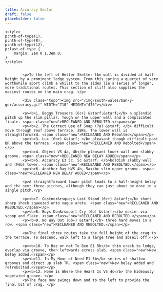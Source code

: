 ```yaml
---
title: Accuracy Sector
draft: false
placeholder: false
---
```



    <style>
    p:nth-of-type(1),
    p:nth-of-type(8),
    p:nth-of-type(12),
    p:last-of-type {
        margin: 2em 0 1.3em 0;
    }
    </style>


            <p>To the left of Helter Skelter the wall is divided at half-height by a prominent ledge system. From this spring a quartet of very worthwhile sport climb a whilst to the sides lie a series of longer, more traditional routes. This section of cliff also supplies the easiest routes on the main crag. </p>

            <div class="topo"><img src="/img/south-wales/ban-y-gor/accuracy.gif" WIDTH="710" HEIGHT="476"></div>

            <p><b>1. Baggy Trousers (6c+) &starf;&starf;</b> a splendid pitch up the slim pillar. Tough on the upper wall and a complicated finale. <span class="new">RECLEANED AND REBOLTED.</span></p>
            <p><b>2. The Correct Use of Soap (7a) &starf; </b> difficult move through roof above terrace, 2BRs. The lower wall is straightforward. <span class="new">RECLEANED AND Rebolted</span></p>
            <p><b>3. Lux (6b+) &starf; </b> pleasant though difficult past BR above the terrace. <span class="new">RECLEANED AND Rebolted</span></p>
            <p><b>4. Object VS 4a, 4b</b> pleasant lower wall and slabby groove. <span class="new">RECLEANED NEW BELAY ADDED</span></p>
            <p><b>5. Accuracy E3 5c, 5c &starf; </b>boldish slabby wall and (F6b) tower. <span class="new">RECLEANED AND REBOLTED.</span></p>
            <p><b>6. Another Day HVS 4b, 5a</b> slim upper groove. <span class="new">RECLEANED NEW BELAY ADDED</span></p>

            <p>A straightforward lower pitch leads to a half-height belay and the next three pitches, although they can just about be done in a single pitch.</p>

            <p><b>7. Costner&rsquo;s Last Stand (6c+) &starf;</b> short sharp shock squeezed onto vague arete. <span class="new">RECLEANED AND REBOLTED.</span></p>
            <p><b>8. Boys Don&rsquo;t Cry (6b) &starf;</b> easier via scoop and flake. <span class="new">RECLEANED AND REBOLTED.</span></p>
            <p><b>9. No Way Out (6b+) &starf;</b> three hard moves in a row. <span class="new">RECLEANED AND REBOLTED.</span></p>

            <p>The final three routes take the full height of the crag to the terrace. To descend, walk left to a large tree and abseil off:</p>

            <p><b>10. To Bee or not To Bee E1 5b</b> thin crack to ledge, overlap via groove, then leftwards across slab. <span class="new">New belay added.</span></p>
            <p><b>11. In My Hour of Need E1 5b</b> series of shallow grooves and direct up slab TR. <span class="new">New belay added and retrobolted.</span></p>
            <p><b>12. Home is Where the Heart Is VS 4c</b> the hideously vegetated groove. </p>
            <p>The face now swings down and to the left to provide the final bit of crag. </p>





